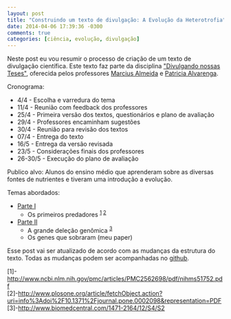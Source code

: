 ```yaml
---
layout: post
title: "Construindo um texto de divulgação: A Evolução da Heterotrofia"
date: 2014-04-06 17:39:36 -0300
comments: true
categories: [ciência, evolução, divulgação]
---
```


Neste post eu vou resumir o processo de criação de um texto de divulgação científica. Este texto faz parte da disciplina ["Divulgando nossas Teses"](http://www.bioqmed.ufrj.br/quimica-biologica/disciplinas/divulgando-nossas-teses), oferecida pelos professores [Marcius Almeida](http://www.bioqmed.ufrj.br/docentes/?u=msalmeida) e [Patricia Alvarenga](http://www.bioqmed.ufrj.br/docentes/?u=pathessab).
<!-- more -->
Cronograma:

+ 4/4 - Escolha e varredura do tema
+ 11/4 - Reunião com feedback dos professores
+ 25/4 - Primeira versão dos textos, questionários e plano de avaliação
+ 29/4 - Professores encaminham sugestões
+ 30/4 - Reunião para revisão dos textos
+ 07/4 - Entrega do texto
+ 16/5 - Entrega da versão revisada
+ 23/5 - Considerações finais dos professores
+ 26-30/5 - Execução do plano de avaliação



Publico alvo: Alunos do ensino médio que aprenderam sobre as diversas fontes de nutrientes e tiveram uma introdução a evolução.

Temas abordados: 

+ [Parte I](http://igorc.tk/blog/os-primeiros-predadores/)
  + Os primeiros predadores <sup>[1](http://www.ncbi.nlm.nih.gov/pmc/articles/PMC2562698/pdf/nihms51752.pdf) [2](http://www.plosone.org/article/fetchObject.action?uri=info%3Adoi%2F10.1371%2Fjournal.pone.0002098&representation=PDF)</sup>
+ [Parte II](http://igorc.tk/blog/os-genes-que-sobraram/)
  + A grande deleção genômica <sup>[3](http://www.biomedcentral.com/1471-2164/12/S4/S2)</sup>
  + Os genes que sobraram (meu paper)

Esse post vai ser atualizado de acordo com as mudanças da estrutura do texto. Todas as mudanças podem ser acompanhadas no [github](https://github.com/igorrcosta/igorrcosta.github.source/).

[1]-http://www.ncbi.nlm.nih.gov/pmc/articles/PMC2562698/pdf/nihms51752.pdf   
[2]-http://www.plosone.org/article/fetchObject.action?uri=info%3Adoi%2F10.1371%2Fjournal.pone.0002098&representation=PDF   
[3]-http://www.biomedcentral.com/1471-2164/12/S4/S2

